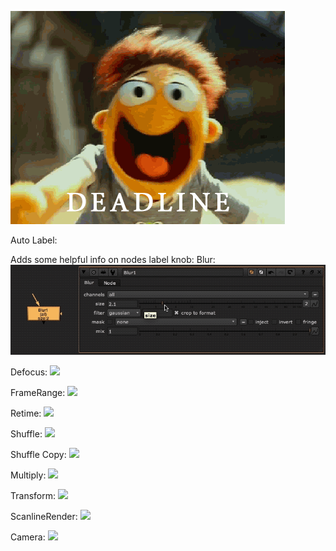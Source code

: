 ![](/docs/giphy.gif)


Auto Label:

Adds some helpful info on nodes label knob:
Blur:
![](/docs/autolabel/blur_node.gif)

Defocus:
![](/docs/autolabel/defocus.gif)

FrameRange:
![](/docs/autolabel/framerange.gif)

Retime:
![](/docs/autolabel/retime.gif)

Shuffle:
![](/docs/autolabel/shuffle.gif)

Shuffle Copy:
![](/docs/autolabel/shufflecopy.gif)

Multiply:
![](/docs/autolabel/multiply.gif)

Transform:
![](/docs/autolabel/Transform.gif)

ScanlineRender:
![](/docs/autolabel/scanlinerender.gif)

Camera:
![](/docs/autolabel/camera.gif)
